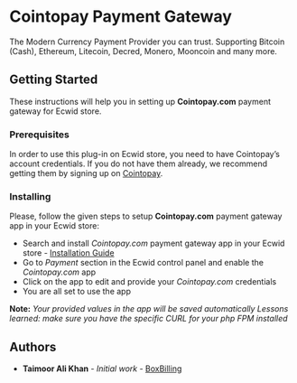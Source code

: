 # Cointopay Payment Gateway

The Modern Currency Payment Provider you can trust. Supporting Bitcoin (Cash), Ethereum, Litecoin, Decred, Monero, Mooncoin and many more.

## Getting Started

These instructions will help you in setting up **Cointopay.com** payment gateway for Ecwid store.

### Prerequisites

In order to use this plug-in on Ecwid store, you need to have Cointopay’s account credentials. If you do not have them already, we recommend getting them by signing up on [Cointopay](https://cointopay.com/).

### Installing

Please, follow the given steps to setup **Cointopay.com** payment gateway app in your Ecwid store: 

* Search and install *Cointopay.com* payment gateway app in your Ecwid store - [Installation Guide](https://support.ecwid.com/hc/en-us/articles/115005872689-Guide-to-using-Ecwid-App-Market)
* Go to *Payment* section in the Ecwid control panel and enable the *Cointopay.com* app
* Click on the app to edit and provide your *Cointopay.com* credentials
* You are all set to use the app

**Note:** *Your provided values in the app will be saved automatically*
*Lessons learned: make sure you have the specific CURL for your php FPM installed*

## Authors

* **Taimoor Ali Khan** - *Initial work* - [BoxBilling](https://github.com/Cointopay/BoxBilling)


